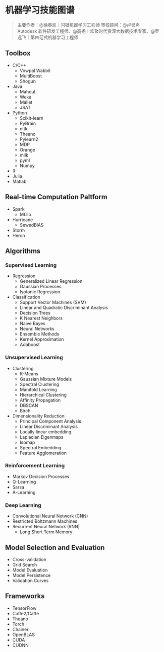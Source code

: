 # 机器学习技能图谱

>主要作者：@徐英凯｜闪银机器学习工程师
>审校顾问：@卢誉声｜Autodesk 软件研发工程师、@高扬｜欢聚时代资深大数据技术专家、@罗远飞｜第四范式机器学习工程师

## Toolbox
- C/C++
   * Vowpal Wabbit
   * MultiBoost
   * Shogun
- Java
   * Mahout
   * Weka
   * Mallet
   * JSAT
- Python
   * Scikit-learn
   * PyBrain
   * nltk
   * Theano
   * Pylearn2
   * MDP
   * Orange
   * milk
   * pyml
   * Numpy
- R
- Julia
- Matlab

## Real-time Computation Paltform
- Spark
   * MLlib
- Hurricane
   * SewedBlAS
- Storm
- Heron

## Algorithms
### Supervised Learning
- Regression
   * Generalized Linear Regression
   * Gaussian Processes
   * Isotonic Regression
- Classification
   * Support Vector Machines (SVM)
   * Linear and Quadratic Discriminant Analysis
   * Decision Trees
   * K Nearest Neighbors
   * Naive Bayes
   * Neural Networks
   * Ensemble Methods
   * Kernel Approximation
   * Adaboost

### Unsupervised Learning
- Clustering
   * K-Means
   * Gaussian Mixture Models
   * Spectral Clustering
   * Manifold Learning
   * Hierarchical Clustering
   * Affinity Propagation
   * DBSCAN
   * Birch
- Dimensionality Reduction
   * Principal Component Analysis
   * Linear Discriminant Analysis
   * Locally linear embedding
   * Laplacian Eigenmaps
   * Isomap
   * Spectral Embedding
   * Feature Agglomeration

### Reinforcement Learning
- Markov Decision Processes
- Q-Learning
- Sarsa
- A-Learning

### Deep Learning
- Convolutional Neural Network (CNN)
- Restricted Boltzmann Machines
- Recurrent Neural Network (RNN)
   * Long Short Term Memory
      
## Model Selection and Evaluation
- Cross-validation
- Grid Search
- Model Evaluation
- Model Persistence
- Validation Curves

## Frameworks
- TensorFlow
- Caffe2/Caffe
- Theano
- Torch
- Chainer
- OpenBLAS
- CUDA
- CUDNN
